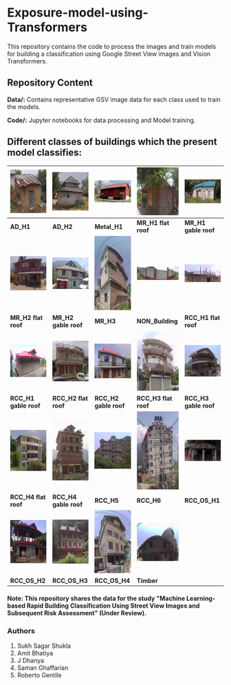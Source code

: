 # Exposure-model-using-Transformers
This repository contains the code to process the images and train models for building a classification using Google Street View images and Vision Transformers.
## Repository Content

**Data/:** Contains representative GSV image data for each class used to train the models.

**Code/:** Jupyter notebooks for data processing and Model training.

## Different classes of buildings which the present model classifies:

| <img src="Data/AD_H1/31.17974255_76.98402971__5162-3.jpg" width="200"> | <img src="Data/AD_H2/32.08335763_76.22389352_549__1452-1.jpg" width="200"> | <img src="Data/Metal_H1/32.08135595_76.51561859_4761__4463-1.jpg" width="200"> | <img src="Data/MR_H1 flat roof/31.85421645_77.16625737_6716__10090-1.jpg" width="200"> |<img src="Data/MR_H1 gable roof/31.12432203_76.92413869__3320-1.jpg" width="200"> |
|--------------------------------|--------------------------------|--------------------------------|--------------------------------|--------------------------------|
| **AD_H1** | **AD_H2** | **Metal_H1** | **MR_H1 flat roof** | **MR_H1 gable roof** |
| <img src="Data/MR_H2 flat roof/31.82903396_77.17274952_4328__3335-1.jpg" width="200"> | <img src="Data/MR_H2 gable roof/31.92474985_77.11545576_712__24-1.jpg" width="200"> | <img src="Data/MR_H3/32.10104630_76.27739419_4572__4499-2.jpg" width="200"> | <img src="Data/Non_Building/31.11646521_76.89527842__4607-1.jpg" width="200"> |<img src="Data/RCC_H1 flat roof/360_33.jpg__215-1.jpg" width="200"> |
| **MR_H2 flat roof** | **MR_H2 gable roof** | **MR_H3** | **NON_Building** | **RCC_H1 flat roof** |
| <img src="Data/RCC_H1 gable roof/31.11732190_76.89238723__3267-1.jpg" width="200"> | <img src="Data/RCC_H2 flat roof/31.07844721_76.95941020__1172-2.jpg" width="200"> | <img src="Data/RCC_H2 gable roof/31.13526275_76.91179679__3923-1.jpg" width="200"> | <img src="Data/RCC_H3 flat roof/31.13222235_76.92893575__10-1.jpg" width="200"> |<img src="Data/RCC_H3 gable roof/31.81462984_77.18178635_3487__539-1.jpg" width="200"> |
| **RCC_H1 gable roof** | **RCC_H2 flat roof** | **RCC_H2 gable roof** | **RCC_H3 flat roof** | **RCC_H3 gable roof** |
| <img src="Data/RCC_H4 flat roof/31.13461095_76.93015516__3525-1.jpg" width="200"> | <img src="Data/RCC_H4 gable roof/31.89397672_77.15161879_3328__8710-1.jpg" width="200"> | <img src="Data/RCC_H5/31.85005606_77.15450969_1193__5343-1.jpg" width="200"> | <img src="Data/RCC_H6/32.21202535_77.19897745_447__1692-2.jpg" width="200"> |<img src="Data/RCC_OS_H1/360_1141.jpg__5945-2.jpg" width="200"> |
| **RCC_H4 flat roof** | **RCC_H4 gable roof** | **RCC_H5** | **RCC_H6** | **RCC_OS_H1** |
| <img src="Data/RCC_OS_H2/31.11997639_76.90184327__4858-1.jpg" width="200"> | <img src="Data/RCC_OS_H3/31.14704621_76.93679684__353-1.jpg" width="200"> | <img src="Data/RCC_OS_H4/31.94889373_77.10877979_528__1283-3.jpg" width="200"> | <img src="Data/Timber/31.96801360_77.11906699_690__2796-1.jpg" width="200"> |
| **RCC_OS_H2** | **RCC_OS_H3** | **RCC_OS_H4** | **Timber** | 

#### Note: This repository shares the data for the study "Machine Learning-based Rapid Building Classification Using Street View Images and Subsequent Risk Assessment" (Under Review).

### Authors
1. Sukh Sagar Shukla
2. Amit Bhatiya
3. J Dhanya
4. Saman Ghaffarian
5. Roberto Gentile
